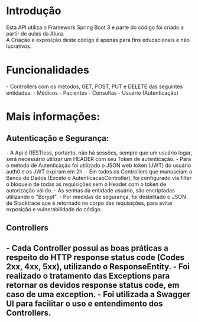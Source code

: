 <h1>Introdução</h1>
Esta API utiliza o Framework Spring Boot 3 e parte do código foi criado a partir de aulas da Alura.<br>
A Criação e exposição deste código é apenas para fins educacionais e não lucrativos.

<h1>Funcionalidades</h1>
- Controllers com os métodos, GET, POST, PUT e DELETE das seguintes entidades:
- Médicos
- Pacientes
- Consultas
- Usuário (Autenticação)

<h1>Mais informações:</h1>
<h2>Autenticação e Segurança:</h2>
- A Api é RESTless, portanto, não há sessões, sempre que um usuário logar, será necessário utilizar um HEADER com seu Token de autenticação.
- Para o método de Autenticação foi utilizado o JSON web token (JWT) do usuário auth0 e os JWT expiram em 2h. 
- Em todos os Controllers que manuseiam o Banco de Dados (Exceto o AutenticacaoController), foi configurado via filter o bloqueio de todas as requisições sem o Header com o token de autorização válido.
- As senhas da entidade usuário, são encriptadas utilizando o "Bcrypt".
- Por medidas de segurança, foi desbilitado o JSON de Stacktrace que é retornado no corpo das requisições, para evitar exposição e vulnerabilidade do código.
<h2>Controllers<h2>
- Cada Controller possui as boas práticas a respeito do HTTP response status code (Codes 2xx, 4xx, 5xx), utilizando o ResponseEntity.
- Foi realizado o tratamento das Exceptions para retornar os devidos response status code, em caso de uma exception.
- Foi utilizada a Swagger UI para facilitar o uso e entendimento dos Controllers.
